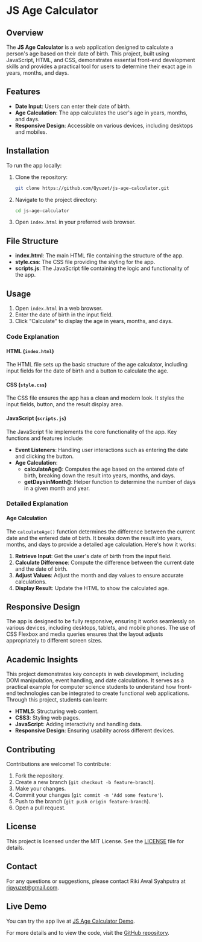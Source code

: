 # JS Age Calculator

## Overview

The **JS Age Calculator** is a web application designed to calculate a person's age based on their date of birth. This project, built using JavaScript, HTML, and CSS, demonstrates essential front-end development skills and provides a practical tool for users to determine their exact age in years, months, and days.

## Features

- **Date Input**: Users can enter their date of birth.
- **Age Calculation**: The app calculates the user's age in years, months, and days.
- **Responsive Design**: Accessible on various devices, including desktops and mobiles.

## Installation

To run the app locally:

1. Clone the repository:
    ```bash
    git clone https://github.com/Qyuzet/js-age-calculator.git
    ```
2. Navigate to the project directory:
    ```bash
    cd js-age-calculator
    ```
3. Open `index.html` in your preferred web browser.

## File Structure

- **index.html**: The main HTML file containing the structure of the app.
- **style.css**: The CSS file providing the styling for the app.
- **scripts.js**: The JavaScript file containing the logic and functionality of the app.

## Usage

1. Open `index.html` in a web browser.
2. Enter the date of birth in the input field.
3. Click "Calculate" to display the age in years, months, and days.

### Code Explanation

#### HTML (`index.html`)

The HTML file sets up the basic structure of the age calculator, including input fields for the date of birth and a button to calculate the age.

#### CSS (`style.css`)

The CSS file ensures the app has a clean and modern look. It styles the input fields, button, and the result display area.

#### JavaScript (`scripts.js`)

The JavaScript file implements the core functionality of the app. Key functions and features include:

- **Event Listeners**: Handling user interactions such as entering the date and clicking the button.
- **Age Calculation**:
  - **calculateAge()**: Computes the age based on the entered date of birth, breaking down the result into years, months, and days.
  - **getDaysinMonth()**: Helper function to determine the number of days in a given month and year.

### Detailed Explanation

#### Age Calculation
The `calculateAge()` function determines the difference between the current date and the entered date of birth. It breaks down the result into years, months, and days to provide a detailed age calculation. Here's how it works:

1. **Retrieve Input**: Get the user's date of birth from the input field.
2. **Calculate Difference**: Compute the difference between the current date and the date of birth.
3. **Adjust Values**: Adjust the month and day values to ensure accurate calculations.
4. **Display Result**: Update the HTML to show the calculated age.

## Responsive Design

The app is designed to be fully responsive, ensuring it works seamlessly on various devices, including desktops, tablets, and mobile phones. The use of CSS Flexbox and media queries ensures that the layout adjusts appropriately to different screen sizes.

## Academic Insights

This project demonstrates key concepts in web development, including DOM manipulation, event handling, and date calculations. It serves as a practical example for computer science students to understand how front-end technologies can be integrated to create functional web applications. Through this project, students can learn:

- **HTML5**: Structuring web content.
- **CSS3**: Styling web pages.
- **JavaScript**: Adding interactivity and handling data.
- **Responsive Design**: Ensuring usability across different devices.

## Contributing

Contributions are welcome! To contribute:

1. Fork the repository.
2. Create a new branch (`git checkout -b feature-branch`).
3. Make your changes.
4. Commit your changes (`git commit -m 'Add some feature'`).
5. Push to the branch (`git push origin feature-branch`).
6. Open a pull request.

## License

This project is licensed under the MIT License. See the [LICENSE](https://github.com/Qyuzet/js-age-calculator/blob/main/LICENSE) file for details.

## Contact

For any questions or suggestions, please contact Riki Awal Syahputra at [riqyuzet@gmail.com](mailto:riqyuzet@gmail.com).

## Live Demo

You can try the app live at [JS Age Calculator Demo](https://qyuzet.github.io/js-age-calculator/).

For more details and to view the code, visit the [GitHub repository](https://github.com/Qyuzet/js-age-calculator).
